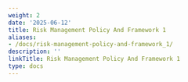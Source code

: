 ```yaml
---
weight: 2
date: '2025-06-12'
title: Risk Management Policy And Framework 1
aliases:
- /docs/risk-management-policy-and-framework_1/
description: ''
linkTitle: Risk Management Policy And Framework 1
type: docs
---
```


